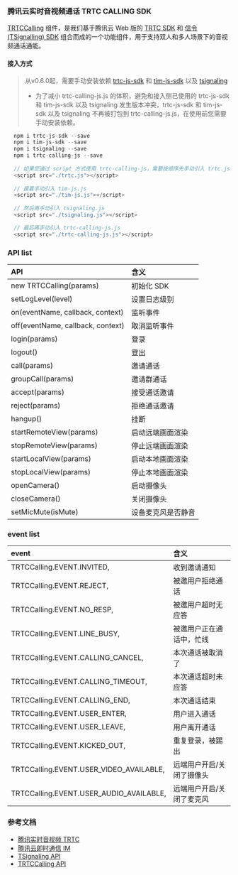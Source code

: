 ### 腾讯云实时音视频通话 TRTC CALLING SDK

[TRTCCalling](https://www.npmjs.com/package/trtc-calling-js) 组件，是我们基于腾讯云 Web 版的 [TRTC SDK](https://trtc-1252463788.file.myqcloud.com/web/docs/TRTC.html) 和 [信令(TSignalling) SDK](https://webim-1252463788.cos.ap-shanghai.myqcloud.com/tsignaling/TSignaling.html) 组合而成的一个功能组件，用于支持双人和多人场景下的音视频通话通能。

#### 接入方式
> 从v0.6.0起，需要手动安装依赖 [trtc-js-sdk](https://www.npmjs.com/package/trtc-js-sdk) 和 [tim-js-sdk](https://www.npmjs.com/package/tim-js-sdk) 以及 [tsignaling](https://www.npmjs.com/package/tsignaling)
>- 为了减小 trtc-calling-js.js 的体积，避免和接入侧已使用的 trtc-js-sdk 和 tim-js-sdk 以及 tsignaling 发生版本冲突，trtc-js-sdk 和 tim-js-sdk 以及 tsignaling 不再被打包到 trtc-calling-js.js，在使用前您需要手动安装依赖。
```javascript
  npm i trtc-js-sdk --save
  npm i tim-js-sdk --save
  npm i tsignaling --save
  npm i trtc-calling-js --save
 
  // 如果您通过 script 方式使用 trtc-calling-js，需要按顺序先手动引入 trtc.js
  <script src="./trtc.js"></script>
  
  // 接着手动引入 tim-js.js
  <script src="./tim-js.js"></script>
  
  // 然后再手动引入 tsignaling.js
  <script src="./tsignaling.js"></script>

  // 最后再手动引入 trtc-calling-js.js
  <script src="./trtc-calling-js.js"></script>
```



### API list

| API                               | 含义               |
| :-------------------------------- | :----------------- |
| new TRTCCalling(params)           | 初始化 SDK         |
| setLogLevel(level)                | 设置日志级别       |
| on(eventName, callback, context)  | 监听事件           |
| off(eventName, callback, context) | 取消监听事件       |
| login(params)                     | 登录               |
| logout()                          | 登出               |
| call(params)                      | 邀请通话           |
| groupCall(params)                 | 邀请群通话         |
| accept(params)                    | 接受通话邀请       |
| reject(params)                    | 拒绝通话邀请       |
| hangup()                          | 挂断               |
| startRemoteView(params)           | 启动远端画面渲染   |
| stopRemoteView(params)            | 停止远端画面渲染   |
| startLocalView(params)            | 启动本地画面渲染   |
| stopLocalView(params)             | 停止本地画面渲染   |
| openCamera()                      | 启动摄像头         |
| closeCamera()                     | 关闭摄像头         |
| setMicMute(isMute)                | 设备麦克风是否静音 |



### event list
| event                                   | 含义                      |
| :-------------------------------------- | :------------------------ |
| TRTCCalling.EVENT.INVITED,              | 收到邀请通知              |
| TRTCCalling.EVENT.REJECT,               | 被邀用户拒绝通话          |
| TRTCCalling.EVENT.NO_RESP,              | 被邀用户超时无应答        |
| TRTCCalling.EVENT.LINE_BUSY,            | 被邀用户正在通话中，忙线  |
| TRTCCalling.EVENT.CALLING_CANCEL,       | 本次通话被取消了          |
| TRTCCalling.EVENT.CALLING_TIMEOUT,      | 本次通话超时未应答        |
| TRTCCalling.EVENT.CALLING_END,          | 本次通话结束              |
| TRTCCalling.EVENT.USER_ENTER,           | 用户进入通话              |
| TRTCCalling.EVENT.USER_LEAVE,           | 用户离开通话              |
| TRTCCalling.EVENT.KICKED_OUT,           | 重复登录，被踢出          |
| TRTCCalling.EVENT.USER_VIDEO_AVAILABLE, | 远端用户开启/关闭了摄像头 |
| TRTCCalling.EVENT.USER_AUDIO_AVAILABLE, | 远端用户开启/关闭了麦克风 |

### 参考文档
- [腾讯实时音视频 TRTC](https://cloud.tencent.com/document/product/647/16788)
- [腾讯云即时通信 IM](https://cloud.tencent.com/document/product/269/1498)
- [TSignaling API](https://webim-1252463788.cos.ap-shanghai.myqcloud.com/tsignaling/TSignaling.html)
- [TRTCCalling API](https://webim-1252463788.cos.ap-shanghai.myqcloud.com/trtc-calling/doc/TRTCCalling.html)

